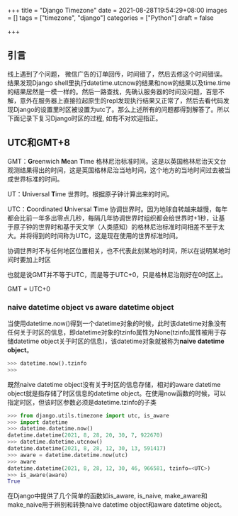 +++
title = "Django Timezone"
date = 2021-08-28T19:54:29+08:00
images = []
tags = ["timezone", "django"]
categories = ["Python"]
draft = false

+++

## 引言

线上遇到了个问题， 微信广告的订单回传，时间错了，然后去修这个时间错误。结果发现Django shell里执行datetime.utcnow的结果和now的结果以及time.time的结果居然是一模一样的。然后一路查找，先确认服务器的时间没问题，百思不解，意外在服务器上直接拉起原生的repl发现执行结果又正常了，然后去看代码发现Django的设置里时区被设置为utc了。那么上述所有的问题都得到解答了。所以下面记录下复习Django时区的过程, 如有不对欢迎指正。

## UTC和GMT+8

GMT：**G**reenwich **M**ean **T**ime 格林尼治标准时间。这是以英国格林尼治天文台观测结果得出的时间，这是英国格林尼治当地时间，这个地方的当地时间过去被当成世界标准的时间。

UT：**U**niversal **T**ime 世界时。根据原子钟计算出来的时间。

UTC：**C**oordinated **U**niversal **T**ime 协调世界时。因为地球自转越来越慢，每年都会比前一年多出零点几秒，每隔几年协调世界时组织都会给世界时+1秒，让基于原子钟的世界时和基于天文学（人类感知）的格林尼治标准时间相差不至于太大。并将得到的时间称为UTC，这是现在使用的世界标准时间。

协调世界时不与任何地区位置相关，也不代表此刻某地的时间，所以在说明某地时间时要加上时区

也就是说GMT并不等于UTC，而是等于UTC+0，只是格林尼治刚好在0时区上。

GMT = UTC+0

### **naive datetime object** vs **aware datetime object**

当使用datetime.now()得到一个datetime对象的时候，此时该datetime对象没有任何关于时区的信息，即datetime对象的tzinfo属性为None(tzinfo属性被用于存储datetime object关于时区的信息)，该datetime对象就被称为**naive datetime object**。

```python
>>> datetime.now().tzinfo
>>>
```

既然naive datetime object没有关于时区的信息存储，相对的aware datetime object就是指存储了时区信息的datetime object。在使用now函数的时候，可以指定时区，但该时区参数必须是datetime.tzinfo的子类

```python
>>> from django.utils.timezone import utc, is_aware
>>> import datetime
>>> datetime.datetime.now()
datetime.datetime(2021, 8, 28, 20, 30, 7, 922670)
>>> datetime.datetime.utcnow()
datetime.datetime(2021, 8, 28, 12, 30, 13, 591417)
>>> aware = datetime.datetime.now(utc)
>>> aware
datetime.datetime(2021, 8, 28, 12, 30, 46, 966581, tzinfo=<UTC>)
>>> is_aware(aware)
True
```

在Django中提供了几个简单的函数如is_aware, is_naive, make_aware和make_naive用于辨别和转换naive datetime object和aware datetime object。

